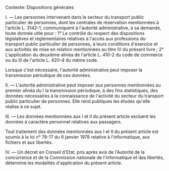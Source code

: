 Contexte: Dispositions générales

I. — Les personnes intervenant dans le secteur du transport public particulier de personnes, dont les centrales de réservation mentionnées à l'article L. 3142-1, communiquent à l'autorité administrative, à sa demande, toute donnée utile pour : 1° Le contrôle du respect des dispositions législatives et réglementaires relatives à l'accès aux professions du transport public particulier de personnes, à leurs conditions d'exercice et aux activités de mise en relation mentionnées au titre IV du présent livre ; 2° L'application du deuxième alinéa de l'article L. 410-2 du code de commerce ou du III de l'article L. 420-4 du même code.

Lorsque c'est nécessaire, l'autorité administrative peut imposer la transmission périodique de ces données.

II. — L'autorité administrative peut imposer aux personnes mentionnées au premier alinéa du I la transmission périodique, à des fins statistiques, des données nécessaires à la connaissance de l'activité du secteur du transport public particulier de personnes. Elle rend publiques les études qu'elle réalise à ce sujet.

III. — Les données mentionnées aux I et II du présent article excluent les données à caractère personnel relatives aux passagers.

Tout traitement des données mentionnées aux I et II du présent article est soumis à la loi n° 78-17 du 6 janvier 1978 relative à l'informatique, aux fichiers et aux libertés.

IV. — Un décret en Conseil d'Etat, pris après avis de l'Autorité de la concurrence et de la Commission nationale de l'informatique et des libertés, détermine les modalités d'application du présent article.